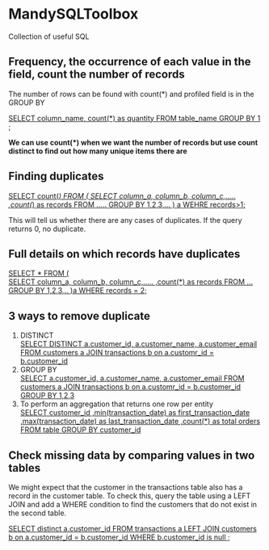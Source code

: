 # MandySQLToolbox
Collection of useful SQL 

## Frequency, the occurrence of each value in the field, count the number of records

The number of rows can be found with count(*) and profiled field is in the GROUP BY

<ins>SELECT column_name, count(*) as quantity 
FROM table_name
GROUP BY 1 ;</ins>

**We can use count(*) when we want the number of records but use count distinct to find out how many unique items there are**

## Finding duplicates 

<ins>SELECT count(*)
FROM
(
  SELECT column_a, column_b, column_c,.....
  ,count(*) as records
  FROM .....
  GROUP BY 1,2,3,...
) a
WEHRE records>1;</ins>

This will tell us whether there are any cases of duplicates. If the query returns 0, no duplicate.

## Full details on which records have duplicates

<ins>SELECT *
FROM
(  
  SELECT column_a, column_b, column_c,.....
  ,count(*) as records
  FROM ...
  GROUP BY 1,2,3,..
)a
WHERE records = 2;</ins>

## 3 ways to remove duplicate 

1. DISTINCT\
   <ins> SELECT DISTINCT a.customer_id, a.customer_name, a.customer_email
   FROM customers a
   JOIN transactions b on a.customr_id = b.customer_id </ins>
2. GROUP BY\
    <ins> SELECT a.customer_id, a.customer_name, a.customer_email
    FROM customers a
    JOIN transactions b on a.customr_id = b.customer_id
    GROUP BY 1,2,3 </ins>
3. To perform an aggregation that returns one row per entity\
   <ins> SELECT customer_id
   ,min(transaction_date) as first_transaction_date
   ,max(transaction_date) as last_transaction_date
   ,count(*) as total orders
   FROM table
   GROUP BY customer_id </ins>

## Check missing data by comparing values in two tables

We might expect that the customer in the transactions table also has a record in the customer table. To check this, query the table using a LEFT JOIN and add a WHERE condition to find the customers that do not exist in the second table.

<ins> SELECT distinct a.customer_id
FROM transactions a
LEFT JOIN customers b on a.customer_id = b.customer_id
WHERE b.customer_id is null ; </ins>


